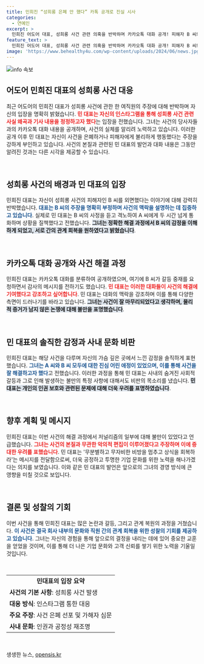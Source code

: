 ```yaml
---
title: 민희진 “성희롱 은폐 안 했다” 카톡 공개로 진실 시사
categories:
  - 연예인
excerpt: >
  민희진 어도어 대표, 성희롱 사건 관련 의혹을 반박하며 카카오톡 대화 공개! 피해자 B 씨와의 관계 회복 과정을 밝히고 매체의 왜곡된 보도에 맞서 싸움을 벌였다. 그녀의 진심 어린 사과와 화해 메시지는 지금 어떤 파장을 일으킬까?
feature_text: >
  민희진 어도어 대표, 성희롱 사건 관련 의혹을 반박하며 카카오톡 대화 공개! 피해자 B 씨와의 관계 회복 과정을 밝히고 매체의 왜곡된 보도에 맞서 싸움을 벌였다. 그녀의 진심 어린 사과와 화해 메시지는 지금 어떤 파장을 일으킬까?
image: 'https://www.behealthy4u.com/wp-content/uploads/2024/06/news.jpg'
---
```


<p><img src="https://www.behealthy4u.com/wp-content/uploads/2024/06/news.jpg" alt="info 속보" /></p>

<h2 data-ke-size="size26">어도어 민희진 대표의 성희롱 사건 대응</h2> 

<p data-ke-size="size16">최근 어도어의 민희진 대표가 성희롱 사건에 관한 한 여직원의 주장에 대해 반박하며 자신의 입장을 명확히 밝혔습니다. <b><span style="color: #ee2323;">민 대표는 자신의 인스타그램을 통해 성희롱 사건 관련 사실 왜곡과 기사 내용을 정정하고자 했다</span></b>는 입장을 전했습니다. 그녀는 사건의 당사자들과의 카카오톡 대화 내용을 공개하며, 사건의 실체를 알리려 노력하고 있습니다. 이러한 공개 이후 민 대표는 자신이 사건을 은폐하거나 피해자에게 불리하게 행동했다는 주장을 강하게 부인하고 있습니다. 사건의 본질과 관련된 민 대표의 발언과 대화 내용은 그동안 알려진 것과는 다른 시각을 제공할 수 있습니다.</p>

<p data-ke-size="size16">&nbsp;</p>

<h2 data-ke-size="size26">성희롱 사건의 배경과 민 대표의 입장</h2>

<p data-ke-size="size16">민희진 대표는 자신이 성희롱 사건의 피해자인 B 씨를 외면했다는 이야기에 대해 강력히 반박했습니다. <b><span style="color: #1a5490;">대표는 B 씨의 주장을 명확히 부정하며 사건의 맥락을 설명하는 데 집중하고 있습니다</span></b>. 실제로 민 대표는 B 씨의 사정을 듣고 격노하여 A 씨에게 두 시간 넘게 통화하며 상황을 질책했다고 전했습니다. <b><span style="background-color: #21538527;">그녀는 정확한 해결 과정에서 B 씨의 감정을 이해하게 되었고, 서로 간의 관계 회복을 원하였다고 밝혔습니다</span></b>.</p>

<p data-ke-size="size16">&nbsp;</p>

<h2 data-ke-size="size26">카카오톡 대화 공개와 사건 해결 과정</h2>

<p data-ke-size="size16">민희진 대표는 카카오톡 대화를 분류하여 공개하였으며, 여기에 B 씨가 갈등 중재를 요청하면서 감사의 메시지를 전하기도 했습니다. <b><span style="color: #ee2323;">민 대표는 이러한 대화들이 사건의 해결에 기여했다고 강조하고 싶어합니다</span></b>. 민 대표는 대화의 맥락을 강조하며 이를 통해 다양한 측면이 드러나기를 바라고 있습니다. <b><span style="background-color: #21538527;">그녀는 사건이 잘 마무리되었다고 생각하며, 물리적 증거가 남지 않은 논쟁에 대해 불만을 표명했습니다</span></b>.</p>

<p data-ke-size="size16">&nbsp;</p>

<h2 data-ke-size="size26">민 대표의 솔직한 감정과 사내 문화 비판</h2>

<p data-ke-size="size16">민희진 대표는 해당 사건을 다루며 자신의 가슴 깊은 곳에서 느낀 감정을 솔직하게 표현했습니다. <b><span style="color: #1a5490;">그녀는 A 씨와 B 씨 모두에 대한 진심 어린 애정이 있었으며, 이를 통해 사건을 잘 해결하고자 했다</span></b>고 전했습니다. 이러한 과정을 통해 민 대표는 사내의 숨겨진 사회적 갈등과 그로 인해 발생하는 불만의 특정 사항에 대해서도 비판의 목소리를 냈습니다. <b><span style="background-color: #21538527;">민 대표는 개인의 인권 보호와 관련된 문제에 대해 더욱 우려를 표명하였습니다</span></b>.</p>

<p data-ke-size="size16">&nbsp;</p>

<h2 data-ke-size="size26">향후 계획 및 메시지</h2>

<p data-ke-size="size16">민희진 대표는 이번 사건의 해결 과정에서 저널리즘의 일부에 대해 불만이 있었다고 언급했습니다. <b><span style="color: #ee2323;">그녀는 사건의 본질과 무관한 악의적 편집이 이루어졌다고 주장하며 이에 중대한 우려를 표했습니다</span></b>. 민 대표는 '무분별하고 무자비한 비방을 멈추고 상식을 회복하라'는 메시지를 전달함으로써, 더욱 공정하고 투명한 기업 문화를 위한 노력을 해나가겠다는 의지를 보였습니다. 이와 같은 민 대표의 발언은 앞으로의 그녀의 경영 방식에 큰 영향을 미칠 것으로 보입니다.</p>

<p data-ke-size="size16">&nbsp;</p>

<h2 data-ke-size="size26">결론 및 성찰의 기회</h2>

<p data-ke-size="size16">이번 사건을 통해 민희진 대표는 많은 논란과 갈등, 그리고 관계 복원의 과정을 거쳤습니다. <b><span style="color: #1a5490;">이 사건은 결국 회사 내부의 문화와 직원 간의 관계 회복을 위한 성찰의 기회를 제공하고 있습니다</span></b>. 그녀는 자신의 경험을 통해 앞으로의 결정을 내리는 데에 있어 중요한 교훈을 얻었을 것이며, 이를 통해 더 나은 기업 문화와 고객 신뢰를 쌓기 위한 노력을 기울일 것입니다.</p>

<p data-ke-size="size16">&nbsp;</p>

<table>
  <tr>
    <td style="text-align: center; height: 17px;"><b>민대표의 입장 요약</b></td>
  </tr>
  <tr>
    <td><b>사건의 기본 사항</b>: 성희롱 사건 발생</td>
  </tr>
  <tr>
    <td><b>대응 방식</b>: 인스타그램 통한 대응</td>
  </tr>
  <tr>
    <td><b>주요 주장</b>: 사건 은폐 선포 및 가해자 심문</td>
  </tr>
  <tr>
    <td><b>사내 문화</b>: 인권과 공정성 재조명</td>
  </tr>
</table>

<p data-ke-size="size16">&nbsp;</p>
생생한 뉴스, <a href="https://opensis.kr" rel="dofollow">opensis.kr</a>


